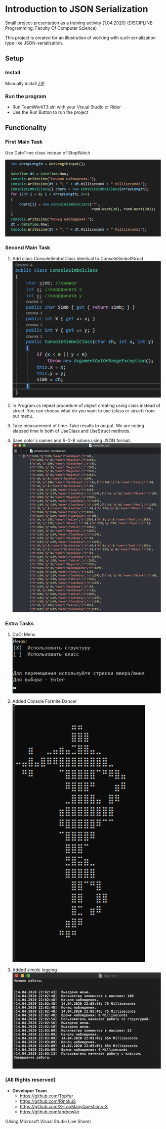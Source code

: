 # Introduction to JSON Serialization
Small project-presentation as a training activity (1.04.2020) (DISCIPLINE: Programming; Faculty Of Computer Science)

This project is created for an illustration of working with such serialization type like JSON-serialization.

## Setup

### Install

Manually install 
[ZIP](https://github.com/S-TooManyQuestions-S/Introduction-to-JSONSerialization/archive/master.zip).

### Run the program

* Run TeamWorkT3.sln with your Visual Studio or Rider
* Use the Run Button to run the project

## Functionality

### First Main Task

Use DateTime class instead of StopWatch

![Replacing](DateTimeEx.png)

### Second Main Task
1. Add class ConsoleSimbolClass identical to ConsoleSimbolStruct.
![Our Class](Class.png)

2. In Program.cs repeat procedure of object creating using class instead of struct.
You can choose what do you want to use (class or struct) from our menu.

3. Take measurement of time. Take results to output.
We are noting elapsed time in both of UseClass and UseStruct methods.

4. Save color`s names and R-G-B values using JSON format.
![JSON File](JSON_File.png)

### Extra Tasks

1. CoOl Menu
![Console Menu](Menu.png)

2. Added Console Fortnite Dancer
![Fortnite Dancer in Console](FortniteDancer.png)

3. Added simple logging
![Log Example](LogEx.png)

### **(All Rights reserved)**
* **Developer Team**
  * https://github.com/TopYar 
  * https://github.com/RinokuS
  * https://github.com/S-TooManyQuestions-S
  * https://github.com/andrewkir
  
 (Using Microsoft Visual Studio Live Share)
